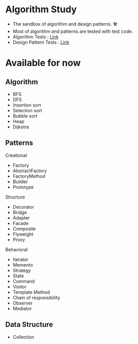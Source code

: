# Algorithm Study

- The sandbox of algorithm and design patterns. 🛠
- Most of algorithm and patterns are tested with test code.
- Algorithm Tests : [Link](https://github.com/victory316/AlgorithmStudy/tree/master/app/src/test/java/com/example/algorithmstudy/algorithm)
- Design Pattern Tests : [Link](https://github.com/victory316/AlgorithmStudy/tree/master/app/src/test/java/com/example/algorithmstudy/design_pattern](https://github.com/victory316/AlgorithmStudy/tree/master/app/src/test/java/com/example/algorithmstudy/pattern))
# Available for now

## Algorithm

- BFS
- DFS
- Insertion sort
- Selection sort
- Bubble sort 
- Heap
- Dijkstra

## Patterns

Creational
- Factory
- AbstractFactory
- FactoryMethod
- Builder
- Prototype

Structure
- Decorator
- Bridge
- Adapter
- Facade
- Composite
- Flyweight
- Proxy

Behavioral
- Iterator
- Memento
- Strategy
- State
- Command
- Visitor
- Template Method
- Chain of responsibility
- Observer
- Mediator

## Data Structure

- Collection
